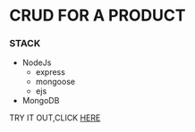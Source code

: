 # CRUD FOR A PRODUCT

### STACK

* NodeJs
  * express
  * mongoose
  * ejs
* MongoDB

TRY IT OUT,CLICK <a href="https://product-crud-2.onrender.com"  target="_blank">HERE</a>